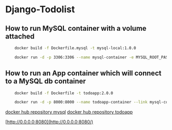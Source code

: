 # Django-Todolist

## How to run MySQL container with a volume attached

```bash
    docker build -f Dockerfile.mysql -t mysql-local:1.0.0
```

```bash
    docker run -d -p 3306:3306 --name mysql-container -e MYSQL_ROOT_PASSWORD=root_password -v mysql_data:/var/lib/mysql mysql-local:1.0.0
```

## How to run an App container which will connect to a MySQL db container

```bash
    docker build -f Dockerfile -t todoapp:2.0.0
```

```bash
    docker run -d -p 8000:8000 --name todoapp-container --link mysql-container todoapp:2.0.0
```

[docker hub repository mysql](https://hub.docker.com/repository/docker/khyelyseieva/mysql-local/general)
[docker hub repository todoapp](https://hub.docker.com/repository/docker/khyelyseieva/todoapp/general)

[http://0.0.0.0:8080](http://0.0.0.0:8080/)
